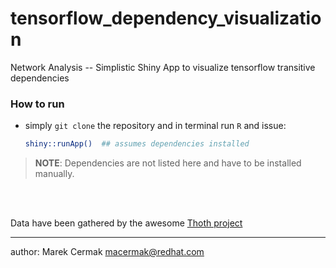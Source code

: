 # tensorflow_dependency_visualization

Network Analysis -- Simplistic Shiny App to visualize tensorflow transitive dependencies

### How to run

- simply `git clone` the repository and in terminal run `R` and issue:
  ```bash
  shiny::runApp()  ## assumes dependencies installed
  ```

> __NOTE__: Dependencies are not listed here and have to be installed manually.

<br>
<br>

Data have been gathered by the awesome [Thoth project](https://github.com/thoth-station)

---

author: Marek Cermak <macermak@redhat.com>
